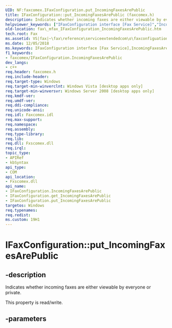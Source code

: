 ```yaml
---
UID: NF:faxcomex.IFaxConfiguration.put_IncomingFaxesArePublic
title: IFaxConfiguration::put_IncomingFaxesArePublic (faxcomex.h)
description: Indicates whether incoming faxes are either viewable by everyone or private.
helpviewer_keywords: ["IFaxConfiguration interface [Fax Service]","IncomingFaxesArePublic property","IFaxConfiguration.IncomingFaxesArePublic","IFaxConfiguration.put_IncomingFaxesArePublic","IFaxConfiguration::IncomingFaxesArePublic","IFaxConfiguration::get_IncomingFaxesArePublic","IFaxConfiguration::put_IncomingFaxesArePublic","IncomingFaxesArePublic property [Fax Service]","IncomingFaxesArePublic property [Fax Service]","IFaxConfiguration interface","_mfax_IFaxConfiguration_IncomingFaxesArePublic","fax._mfax_IFaxConfiguration_IncomingFaxesArePublic","faxcomex/IFaxConfiguration::IncomingFaxesArePublic","faxcomex/IFaxConfiguration::get_IncomingFaxesArePublic","faxcomex/IFaxConfiguration::put_IncomingFaxesArePublic","put_IncomingFaxesArePublic"]
old-location: fax\_mfax_IFaxConfiguration_IncomingFaxesArePublic.htm
tech.root: Fax
ms.assetid: VS|fax|~\fax\reference\serviceextendedcom\o\faxconfiguation\incomingfaxesarepublic.htm
ms.date: 12/05/2018
ms.keywords: IFaxConfiguration interface [Fax Service],IncomingFaxesArePublic property, IFaxConfiguration.IncomingFaxesArePublic, IFaxConfiguration.put_IncomingFaxesArePublic, IFaxConfiguration::IncomingFaxesArePublic, IFaxConfiguration::get_IncomingFaxesArePublic, IFaxConfiguration::put_IncomingFaxesArePublic, IncomingFaxesArePublic property [Fax Service], IncomingFaxesArePublic property [Fax Service],IFaxConfiguration interface, _mfax_IFaxConfiguration_IncomingFaxesArePublic, fax._mfax_IFaxConfiguration_IncomingFaxesArePublic, faxcomex/IFaxConfiguration::IncomingFaxesArePublic, faxcomex/IFaxConfiguration::get_IncomingFaxesArePublic, faxcomex/IFaxConfiguration::put_IncomingFaxesArePublic, put_IncomingFaxesArePublic
f1_keywords:
- faxcomex/IFaxConfiguration.IncomingFaxesArePublic
dev_langs:
- c++
req.header: faxcomex.h
req.include-header: 
req.target-type: Windows
req.target-min-winverclnt: Windows Vista [desktop apps only]
req.target-min-winversvr: Windows Server 2008 [desktop apps only]
req.kmdf-ver: 
req.umdf-ver: 
req.ddi-compliance: 
req.unicode-ansi: 
req.idl: Faxcomex.idl
req.max-support: 
req.namespace: 
req.assembly: 
req.type-library: 
req.lib: 
req.dll: Fxscomex.dll
req.irql: 
topic_type:
- APIRef
- kbSyntax
api_type:
- COM
api_location:
- Fxscomex.dll
api_name:
- IFaxConfiguration.IncomingFaxesArePublic
- IFaxConfiguration.get_IncomingFaxesArePublic
- IFaxConfiguration.put_IncomingFaxesArePublic
targetos: Windows
req.typenames: 
req.redist: 
ms.custom: 19H1
---
```


# IFaxConfiguration::put_IncomingFaxesArePublic


## -description


Indicates whether incoming faxes are either viewable by everyone or private.

This property is read/write.


## -parameters

